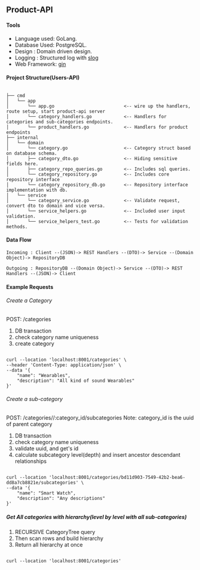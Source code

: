 ## Product-API

#### Tools

* Language used: GoLang.
* Database Used: PostgreSQL.
* Design       : Domain driven design.
* Logging      : Structured log with [slog](https://pkg.go.dev/log/slog#section-documentation)
* Web Framework: [gin](https://github.com/gin-gonic/gin)

#### Project Structure(Users-API)

```

├── cmd
│   └── app
│       └── app.go                          <-- wire up the handlers, route setup, start product-api server
│       └── category_handlers.go            <-- Handlers for categories and sub-categories endpoints.
│       └── product_handlers.go             <-- Handlers for product endpoints
├── internal
│   └── domain
│       └── category.go                     <-- Category struct based on database schema.
│       ├── category_dto.go                 <-- Hiding sensitive fields here.
│       ├── category_repo_queries.go        <-- Includes sql queries.
│       └── category_repository.go          <-- Includes core repository interface
│       └── category_repository_db.go       <-- Repository interface implementation with db.
│   └── service
│       └── category_service.go             <-- Validate request, convert dto to domain and vice versa.
│       └── service_helpers.go              <-- Included user input validation.
│       └── service_helpers_test.go         <-- Tests for validation methods.

```

#### Data Flow

    Incoming : Client --(JSON)-> REST Handlers --(DTO)-> Service --(Domain Object)-> RepositoryDB

    Outgoing : RepositoryDB --(Domain Object)-> Service --(DTO)-> REST Handlers --(JSON)-> Client

#### Example Requests

###### Create a Category

POST: /categories

1. DB transaction
2. check category name uniqueness
3. create category

```

curl --location 'localhost:8001/categories' \
--header 'Content-Type: application/json' \
--data '{
	"name": "Wearables",
    "description": "All kind of sound Wearables"
}'

```

###### Create a sub-category

POST: /categories//:category_id/subcategories
Note: category_id is the uuid of parent category

1. DB transaction
2. check category name uniqueness
3. validate uuid, and get's id
4. calculate subcategory level(depth) and insert ancestor descendant relationships

```

curl --location 'localhost:8001/categories/bd11d903-7549-42b2-bea6-dd8a7cb8821e/subcategories' \
--data '{
	"name": "Smart Watch",
    "description": "Any descriptions"
}'

```

##### Get All categories with hierarchy(level by level with all sub-categories)

1. RECURSIVE CategoryTree query
2. Then scan rows and build hierarchy
3. Return all hierarchy at once

```

curl --location 'localhost:8001/categories'

```
